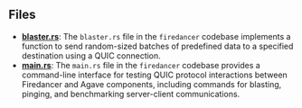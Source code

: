 
## Files
- **[blaster.rs](src/blaster.rs.driver.md)**: The `blaster.rs` file in the `firedancer` codebase implements a function to send random-sized batches of predefined data to a specified destination using a QUIC connection.
- **[main.rs](src/main.rs.driver.md)**: The `main.rs` file in the `firedancer` codebase provides a command-line interface for testing QUIC protocol interactions between Firedancer and Agave components, including commands for blasting, pinging, and benchmarking server-client communications.
